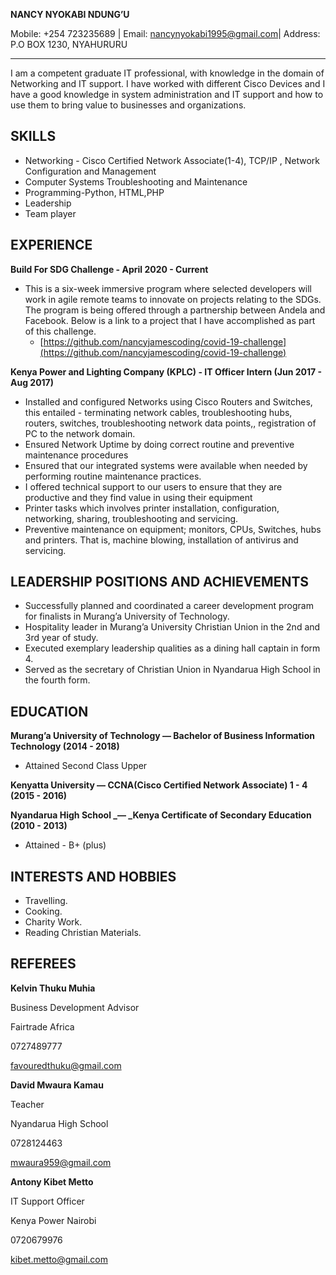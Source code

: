 **NANCY NYOKABI NDUNG’U**

Mobile: +254 723235689 | Email: nancynyokabi1995@gmail.com| Address: P.O BOX 1230, NYAHURURU

---

I am a competent graduate IT professional, with knowledge in the domain of Networking and IT support. I have worked with different Cisco Devices and I have a good knowledge in system administration and IT support and how to use them to bring value to businesses and organizations.

 ## SKILLS
 
*   Networking - Cisco Certified Network Associate(1-4), TCP/IP ,  Network Configuration and Management
*   Computer Systems Troubleshooting and Maintenance
*   Programming-Python, HTML,PHP
*   Leadership
*   Team player

## EXPERIENCE

**Build For SDG Challenge - April 2020 - Current**
* This is a six-week immersive program where selected developers will work in agile remote teams to innovate on projects relating to the SDGs. The program is being offered through a partnership between Andela and Facebook. Below is a link to a project that I have accomplished as part of this challenge.
	* [https://github.com/nancyjamescoding/covid-19-challenge](https://github.com/nancyjamescoding/covid-19-challenge)

**Kenya Power and Lighting Company (KPLC) - IT Officer Intern (Jun 2017 - Aug 2017)**

*   Installed and configured Networks using Cisco Routers and Switches, this entailed - terminating network cables, troubleshooting hubs, routers, switches, troubleshooting network data points,, registration of PC to the network domain. 
*   Ensured Network Uptime by doing correct routine and preventive maintenance procedures
*   Ensured that our integrated systems were available when needed by performing routine maintenance practices.
*   I offered technical support to our users to ensure that they are productive and they find value in using their equipment
*   Printer tasks which involves printer installation, configuration, networking, sharing, troubleshooting and servicing.  
*   Preventive maintenance on equipment; monitors, CPUs, Switches, hubs and printers. That is, machine blowing, installation of antivirus and servicing. 

## LEADERSHIP POSITIONS AND ACHIEVEMENTS



*   Successfully planned and coordinated a career development program for finalists in Murang’a University of Technology. 
*   Hospitality leader in Murang’a University Christian Union in the 2nd and 3rd year of study. 
*   Executed exemplary leadership qualities as a dining hall captain in form 4. 
*   Served as the secretary of Christian Union in Nyandarua High School in the fourth form. 


## EDUCATION

**Murang’a University of Technology  — Bachelor of Business Information Technology (2014 - 2018)**

*   Attained Second Class Upper


**Kenyatta University —  CCNA(Cisco Certified Network Associate) 1 - 4 (2015 - 2016)**

**Nyandarua High School _— _Kenya Certificate of Secondary Education (2010 - 2013)**

*   Attained - B+ (plus)

## INTERESTS AND HOBBIES

*   Travelling.  
*   Cooking.  
*   Charity Work.
*   Reading Christian Materials.

## REFEREES

 **Kelvin Thuku Muhia**

 Business Development Advisor

Fairtrade Africa

0727489777

[favouredthuku@gmail.com](mailto:favouredthuku@gmail.com)

    

**David Mwaura Kamau**

 Teacher

Nyandarua High School

 0728124463

mwaura959@gmail.com

 **Antony Kibet Metto**

 IT Support Officer

 Kenya Power Nairobi

 0720679976

 kibet.metto@gmail.com
